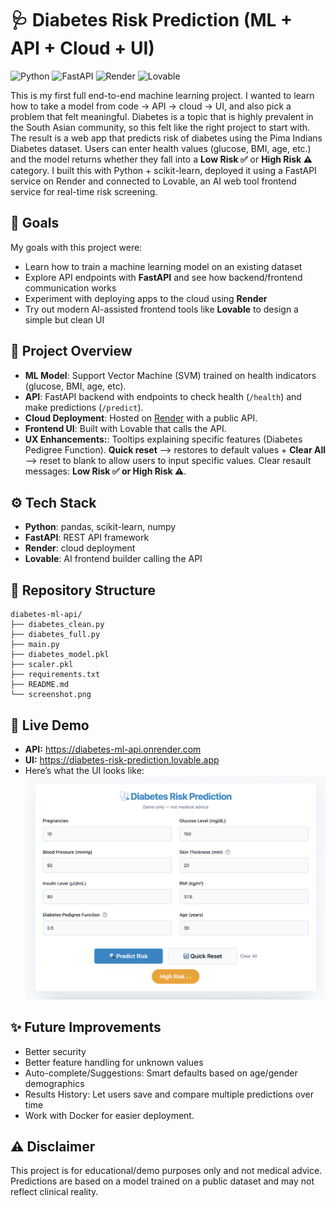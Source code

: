 # 🩺 Diabetes Risk Prediction (ML + API + Cloud + UI) 

![Python](https://img.shields.io/badge/Python-3.9-blue?logo=python)
![FastAPI](https://img.shields.io/badge/FastAPI-API-brightgreen?logo=fastapi)
![Render](https://img.shields.io/badge/Render-Deployed-46E3B7?logo=render)
![Lovable](https://img.shields.io/badge/Lovable-Frontend-ff69b4)

This is my first full end-to-end machine learning project. I wanted to learn how to take a model from code → API → cloud → UI, and also pick a problem that felt meaningful. Diabetes is a topic that is highly prevalent in the South Asian community, so this felt like the right project to start with. The result is a web app that predicts risk of diabetes using the Pima Indians Diabetes dataset. Users can enter health values (glucose, BMI, age, etc.) and the model returns whether they fall into a **Low Risk ✅** or **High Risk ⚠️** category. I built this with Python + scikit-learn, deployed it using a FastAPI service on Render and connected to Lovable, an AI web tool frontend service for real-time risk screening.

## 🎯 Goals 
My goals with this project were:  
- Learn how to train a machine learning model on an existing dataset  
- Explore API endpoints with **FastAPI** and see how backend/frontend communication works  
- Experiment with deploying apps to the cloud using **Render**  
- Try out modern AI-assisted frontend tools like **Lovable** to design a simple but clean UI  

## 🚀 Project Overview
- **ML Model**: Support Vector Machine (SVM) trained on health indicators (glucose, BMI, age, etc).  
- **API**: FastAPI backend with endpoints to check health (`/health`) and make predictions (`/predict`).  
- **Cloud Deployment**: Hosted on [Render](https://render.com) with a public API.  
- **Frontend UI**: Built with Lovable that calls the API.
- **UX Enhancements:**: Tooltips explaining specific features (Diabetes Pedigree Function). **Quick reset** --> restores to default values + **Clear All** --> reset to blank to allow users to input specific values. Clear resault messages: **Low Risk ✅ or High Risk ⚠️**.

## ⚙️ Tech Stack
- **Python**: pandas, scikit-learn, numpy
- **FastAPI**: REST API framework
- **Render**: cloud deployment
- **Lovable**: AI frontend builder calling the API

## 📂 Repository Structure
```plaintext
diabetes-ml-api/
├── diabetes_clean.py  
├── diabetes_full.py    
├── main.py             
├── diabetes_model.pkl  
├── scaler.pkl          
├── requirements.txt    
├── README.md          
└── screenshot.png     
```

## 🔗 Live Demo
- **API:** https://diabetes-ml-api.onrender.com  
- **UI:** https://diabetes-risk-prediction.lovable.app
- Here’s what the UI looks like:
![App Screenshot](./screenshot.png)

## ✨ Future Improvements 
- Better security 
- Better feature handling for unknown values
- Auto-complete/Suggestions: Smart defaults based on age/gender demographics
- Results History: Let users save and compare multiple predictions over time
- Work with Docker for easier deployment.

## ⚠️ Disclaimer
This project is for educational/demo purposes only and not medical advice. Predictions are based on a model trained on a public dataset and may not reflect clinical reality.
